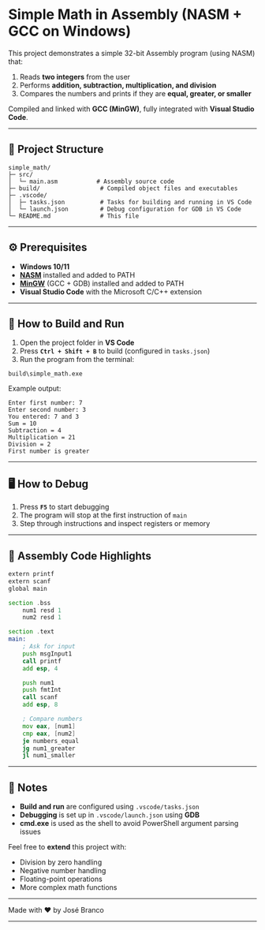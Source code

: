 # Simple Math in Assembly (NASM + GCC on Windows)

This project demonstrates a simple 32-bit Assembly program (using NASM) that:

1. Reads **two integers** from the user
2. Performs **addition, subtraction, multiplication, and division**
3. Compares the numbers and prints if they are **equal, greater, or smaller**

Compiled and linked with **GCC (MinGW)**, fully integrated with **Visual Studio Code**.

---

## 📁 Project Structure

```
simple_math/
├─ src/
│  └─ main.asm           # Assembly source code
├─ build/                 # Compiled object files and executables
├─ .vscode/
│  ├─ tasks.json          # Tasks for building and running in VS Code
│  └─ launch.json         # Debug configuration for GDB in VS Code
└─ README.md              # This file
```

---

## ⚙️ Prerequisites

* **Windows 10/11**
* [**NASM**](https://www.nasm.us/) installed and added to PATH
* [**MinGW**](http://mingw.org/) (GCC + GDB) installed and added to PATH
* **Visual Studio Code** with the Microsoft C/C++ extension

---

## 🚀 How to Build and Run

1. Open the project folder in **VS Code**
2. Press **`Ctrl + Shift + B`** to build (configured in `tasks.json`)
3. Run the program from the terminal:

```
build\simple_math.exe
```

Example output:

```
Enter first number: 7
Enter second number: 3
You entered: 7 and 3
Sum = 10
Subtraction = 4
Multiplication = 21
Division = 2
First number is greater
```

---

## 🖥️ How to Debug

1. Press **`F5`** to start debugging
2. The program will stop at the first instruction of `main`
3. Step through instructions and inspect registers or memory

---

## 🔹 Assembly Code Highlights

```asm
extern printf
extern scanf
global main

section .bss
    num1 resd 1
    num2 resd 1

section .text
main:
    ; Ask for input
    push msgInput1
    call printf
    add esp, 4

    push num1
    push fmtInt
    call scanf
    add esp, 8

    ; Compare numbers
    mov eax, [num1]
    cmp eax, [num2]
    je numbers_equal
    jg num1_greater
    jl num1_smaller
```

---

## 📝 Notes

* **Build and run** are configured using `.vscode/tasks.json`
* **Debugging** is set up in `.vscode/launch.json` using **GDB**
* **cmd.exe** is used as the shell to avoid PowerShell argument parsing issues

Feel free to **extend** this project with:

* Division by zero handling
* Negative number handling
* Floating-point operations
* More complex math functions

---

Made with ❤️ by José Branco

---
